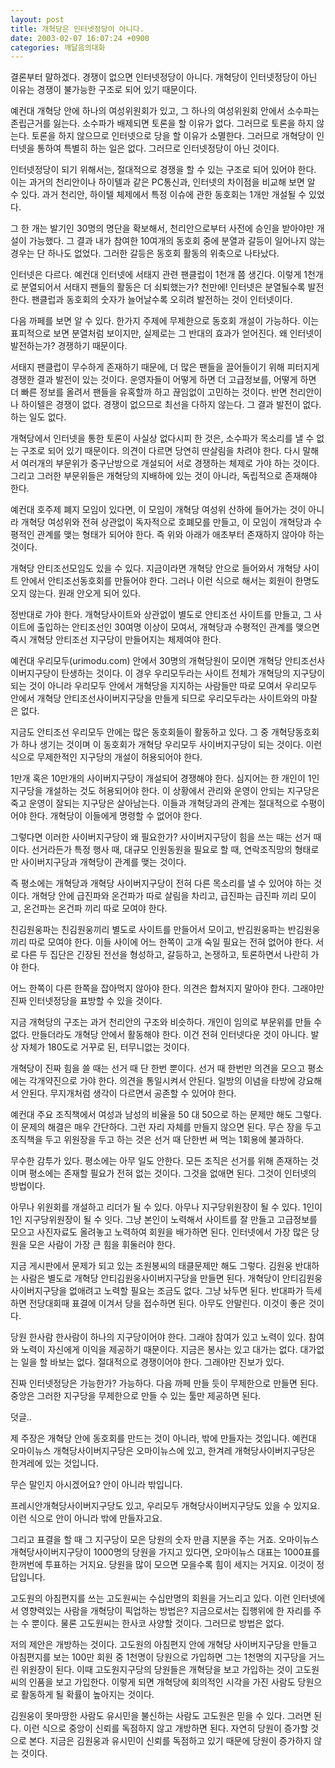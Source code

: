 ```yaml
---
layout: post
title: 개혁당은 인터넷정당이 아니다.
date: 2003-02-07 16:07:24 +0900
categories: 깨달음의대화
---
```

결론부터 말하겠다. 경쟁이 없으면 인터넷정당이 아니다. 개혁당이 인터넷정당이 아닌 이유는 경쟁이 불가능한 구조로 되어 있기 때문이다.
  

  
예컨대 개혁당 안에 하나의 여성위원회가 있고, 그 하나의 여성위원회 안에서 소수파는 존립근거를 잃는다. 소수파가 배제되면 토론을 할 이유가 없다. 그러므로 토론을 하지 않는다. 토론을 하지 않으므로 인터넷으로 당을 할 이유가 소멸한다. 그러므로 개혁당이 인터넷을 통하여 특별히 하는 일은 없다. 그러므로 인터넷정당이 아닌 것이다.
  

  
인터넷정당이 되기 위해서는, 절대적으로 경쟁을 할 수 있는 구조로 되어 있어야 한다. 이는 과거의 천리안이나 하이텔과 같은 PC통신과, 인터넷의 차이점을 비교해 보면 알 수 있다. 과거 천리안, 하이텔 체제에서 특정 이슈에 관한 동호회는 1개만 개설될 수 있었다.
  

  
그 한 개는 발기인 30명의 명단을 확보해서, 천리안으로부터 사전에 승인을 받아야만 개설이 가능했다. 그 결과 내가 참여한 10여개의 동호회 중에 분열과 갈등이 일어나지 않는 경우는 단 하나도 없었다. 그러한 갈등은 동호회 활동의 위축으로 나타났다.
  

  
인터넷은 다르다. 예컨대 인터넷에 서태지 관련 팬클럽이 1천개 쯤 생긴다. 이렇게 1천개로 분열되어서 서태지 팬들의 활동은 더 쇠퇴했는가? 천만에! 인터넷은 분열될수록 발전한다. 팬클럽과 동호회의 숫자가 늘어날수록 오히려 발전하는 것이 인터넷이다.
  

  
다음 까페를 보면 알 수 있다. 한가지 주제에 무제한으로 동호회 개설이 가능하다. 이는 표피적으로 보면 분열처럼 보이지만, 실제로는 그 반대의 효과가 얻어진다. 왜 인터넷이 발전하는가? 경쟁하기 때문이다.
  

  
서태지 팬클럽이 무수하게 존재하기 때문에, 더 많은 팬들을 끌어들이기 위해 피터지게 경쟁한 결과 발전이 있는 것이다. 운영자들이 어떻게 하면 더 고급정보를, 어떻게 하면 더 빠른 정보를 올려서 팬들을 유혹할까 하고 끊임없이 고민하는 것이다. 반면 천리안이나 하이텔은 경쟁이 없다. 경쟁이 없으므로 최선을 다하지 않는다. 그 결과 발전이 없다. 하는 일도 없다.
  

  
개혁당에서 인터넷을 통한 토론이 사실상 없다시피 한 것은, 소수파가 목소리를 낼 수 없는 구조로 되어 있기 때문이다. 의견이 다르면 당연히 딴살림을 차려야 한다. 다시 말해서 여러개의 부문위가 중구난방으로 개설되어 서로 경쟁하는 체제로 가야 하는 것이다. 그리고 그러한 부문위들은 개혁당의 지배하에 있는 것이 아니라, 독립적으로 존재해야 한다.
  

  
예컨대 호주제 폐지 모임이 있다면, 이 모임이 개혁당 여성위 산하에 들어가는 것이 아니라 개혁당 여성위와 전혀 상관없이 독자적으로 호폐모를 만들고, 이 모임이 개혁당과 수평적인 관계를 맺는 형태가 되어야 한다. 즉 위와 아래가 애초부터 존재하지 않아야 하는 것이다.
  

  
개혁당 안티조선모임도 있을 수 있다. 지금이라면 개혁당 안으로 들어와서 개혁당 사이트 안에서 안티조선동호회를 만들어야 한다. 그러나 이런 식으로 해서는 회원이 한명도 오지 않는다. 원래 안오게 되어 있다.
  

  
정반대로 가야 한다. 개혁당사이트와 상관없이 별도로 안티조선 사이트를 만들고, 그 사이트에 출입하는 안티조선인 30여명 이상이 모여서, 개혁당과 수평적인 관계를 맺으면 즉시 개혁당 안티조선 지구당이 만들어지는 체제여야 한다.
  

  
예컨대 우리모두(urimodu.com) 안에서 30명의 개혁당원이 모이면 개혁당 안티조선사이버지구당이 탄생하는 것이다. 이 경우 우리모두라는 사이트 전체가 개혁당의 지구당이 되는 것이 아니라 우리모두 안에서 개혁당을 지지하는 사람들만 따로 모여서 우리모두 안에서 개혁당 안티조선사이버지구당을 만들게 되므로 우리모두라는 사이트와의 마찰은 없다.
  

  
지금도 안티조선 우리모두 안에는 많은 동호회들이 활동하고 있다. 그 중 개혁당동호회가 하나 생기는 것이며 이 동호회가 개혁당 우리모두 사이버지구당이 되는 것이다. 이런 식으로 무제한적인 지구당의 개설이 허용되어야 한다.
  

  
1만개 혹은 10만개의 사이버지구당이 개설되어 경쟁해야 한다. 심지어는 한 개인이 1인 지구당을 개설하는 것도 허용되어야 한다. 이 상황에서 관리와 운영이 안되는 지구당은 죽고 운영이 잘되는 지구당은 살아남는다. 이들과 개혁당과의 관계는 절대적으로 수평이어야 한다. 개혁당이 이들에게 명령할 수 없어야 한다.
  

  
그렇다면 이러한 사이버지구당이 왜 필요한가? 사이버지구당이 힘을 쓰는 때는 선거 때이다. 선거라든가 특정 행사 때, 대규모 인원동원을 필요로 할 때, 연락조직망의 형태로만 사이버지구당과 개혁당이 관계를 맺는 것이다.
  

  
즉 평소에는 개혁당과 개혁당 사이버지구당이 전혀 다른 목소리를 낼 수 있어야 하는 것이다. 개혁당 안에 급진파와 온건파가 따로 살림을 차리고, 급진파는 급진파 끼리 모이고, 온건파는 온건파 끼리 따로 모여야 한다.
  

  
친김원웅파는 친김원웅끼리 별도로 사이트를 만들어서 모이고, 반김원웅파는 반김원웅끼리 따로 모여야 한다. 이들 사이에 어느 한쪽이 고개 숙일 필요는 전혀 없어야 한다. 서로 다른 두 집단은 긴장된 전선을 형성하고, 갈등하고, 논쟁하고, 토론하면서 나란히 가야 한다.
  

  
어느 한쪽이 다른 한쪽을 잡아먹지 않아야 한다. 의견은 합쳐지지 말아야 한다. 그래야만 진짜 인터넷정당을 표방할 수 있을 것이다.
  

  
지금 개혁당의 구조는 과거 천리안의 구조와 비슷하다. 개인이 임의로 부문위를 만들 수 없다. 만들더라도 개혁당 안에서 활동해야 한다. 이건 전혀 인터넷다운 것이 아니다. 발상 자체가 180도로 거꾸로 된, 터무니없는 것이다.
  

  
개혁당이 진짜 힘을 쓸 때는 선거 때 단 한번 뿐이다. 선거 때 한번만 의견을 모으고 평소에는 각개약진으로 가야 한다. 의견을 통일시켜서 안된다. 일방의 이념을 타방에 강요해서 안된다. 무지개처럼 생각이 다르면서 공존할 수 있어야 한다.
  

  
예컨대 주요 조직책에서 여성과 남성의 비율을 50 대 50으로 하는 문제만 해도 그렇다. 이 문제의 해결은 매우 간단하다. 그런 자리 자체를 만들지 않으면 된다. 무슨 장을 두고 조직책을 두고 위원장을 두고 하는 것은 선거 때 단한번 써 먹는 1회용에 불과하다.
  

  
무수한 감투가 있다. 평소에는 아무 일도 안한다. 모든 조직은 선거를 위해 존재하는 것이며 평소에는 존재할 필요가 전혀 없는 것이다. 그것을 없애면 된다. 그것이 인터넷의 방법이다.
  

  
아무나 위원회를 개설하고 리더가 될 수 있다. 아무나 지구당위원장이 될 수 있다. 1인이 1인 지구당위원장이 될 수 잇다. 그냥 본인이 노력해서 사이트를 잘 만들고 고급정보를 모으고 사진자료도 올려놓고 노력하여 회원을 배가하면 된다. 인터넷에서 가장 많은 당원을 모은 사람이 가장 큰 힘을 휘둘러야 한다.
  

  
지금 게시판에서 문제가 되고 있는 조원봉씨의 태클문제만 해도 그렇다. 김원웅 반대하는 사람은 별도로 개혁당 안티김원웅사이버지구당을 만들면 된다. 개혁당이 안티김원웅 사이버지구당을 없애려고 노력할 필요는 조금도 없다. 그냥 놔두면 된다. 반대파가 득세하면 전당대회때 표결에 이겨서 당을 접수하면 된다. 아무도 안말린다. 이것이 좋은 것이다.
  

  
당원 한사람 한사람이 하나의 지구당이어야 한다. 그래야 참여가 있고 노력이 있다. 참여와 노력이 자신에게 이익을 제공하기 때문이다. 지금은 봉사는 있고 대가는 없다. 대가없는 일을 할 바보는 없다. 절대적으로 경쟁이어야 한다. 그래야만 진보가 있다.
  

  
진짜 인터넷정당은 가능한가? 가능하다. 다음 까페 만들 듯이 무제한으로 만들면 된다. 중앙은 그러한 지구당을 무제한으로 만들 수 있는 툴만 제공하면 된다.
  

  
덧글..
  

  
제 주장은 개혁당 안에 동호회를 만드는 것이 아니라, 밖에 만들자는 것입니다. 예컨대 오마이뉴스 개혁당사이버지구당은 오마이뉴스에 있고, 한겨레 개혁당사이버지구당은 한겨레에 있는 것입니다.
  

  
무슨 말인지 아시겠어요? 안이 아니라 밖입니다.
  

  
프레시안개혁당사이버지구당도 있고, 우리모두 개혁당사이버지구당도 있을 수 있지요. 이런 식으로 안이 아니라 밖에 만들자고요.
  

  
그리고 표결을 할 때 그 지구당이 모은 당원의 숫자 만큼 지분을 주는 거죠. 오마이뉴스 개혁당사이버지구당이 1000명의 당원을 가지고 있다면, 오마이뉴스 대표는 1000표를 한꺼번에 투표하는 거지요. 당원을 많이 모으면 모을수록 힘이 세지는 거지요. 이것이 정답입니다.
  

  
고도원의 아침편지를 쓰는 고도원씨는 수십만명의 회원을 거느리고 있다. 이런 인터넷에서 영향력있는 사람을 개혁당이 픽업하는 방법은? 지금으로서는 집행위에 한 자리를 주는 수 뿐이다. 물론 고도원씨는 한사코 사양할 것이다. 그러므로 방법은 없다.
  

  
저의 제안은 개방하는 것이다. 고도원의 아침편지 안에 개혁당 사이버지구당을 만들고 아침편지를 보는 100만 회원 중 1천명이 당원으로 가입하면 그는 1천명의 지구당을 거느린 위원장이 된다. 이때 고도원지구당의 당원들은 개혁당을 보고 가입하는 것이 고도원씨의 인품을 보고 가입한다. 이렇게 되면 개혁당에 회의적인 시각을 가진 사람도 당원으로 활동하게 될 확률이 높아지는 것이다.
  

  
김원웅이 못마땅한 사람도 유시민을 불신하는 사람도 고도원은 믿을 수 있다. 그러면 된다. 이런 식으로 중앙이 신뢰를 독점하지 않고 개방하면 된다. 자연히 당원이 증가할 것으로 본다. 지금은 김원웅과 유시민이 신뢰를 독점하고 있기 때문에 당원이 증가하지 않는 것이다.